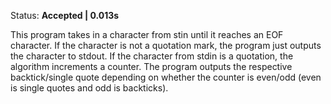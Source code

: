 Status: **Accepted | 0.013s**

This program takes in a character from stin until it reaches an EOF character. If the character is not a quotation mark, the program just outputs the character to stdout. If the character from stdin is a quotation, the algorithm increments a counter. The program outputs the respective backtick/single quote depending on whether the counter is even/odd (even is single quotes and odd is backticks).
